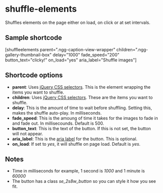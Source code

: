 # shuffle-elements
Shuffles elements on the page either on load, on click or at set intervals.

## Sample shortcode
[shuffleelements parent=".ngg-caption-view-wrapper" children=".ngg-gallery-thumbnail-box" delay="1000" fade_speed="200" button_text="clicky!"  on_load="yes" aria_label="Shuffle images"]

## Shortcode options
+ **parent**: Uses [jQuery CSS selectors](https://www.w3schools.com/jquery/jquery_ref_selectors.asp). This is the element wrapping the items you want to shuffle.
+ **children**: Uses [jQuery CSS selectors](https://www.w3schools.com/jquery/jquery_ref_selectors.asp). These are the items you want to shuffle.
+ **delay**: This is the amount of time to wait before shuffling. Setting this, makes the shuffle auto-play. In milliseconds.
+ **fade_speed**: This is the amoung of time it takes for the images to fade in and fade out. In millisecounds. Default is 500.
+ **button_text**: This is the text of the button. If this is not set, the button will not appear.
+ **aria_label**: This is the [aria label](https://developer.mozilla.org/en-US/docs/Web/Accessibility/ARIA/Attributes/aria-label) for the button. This is optional.
+ **on_load**: If set to _yes_, it will shuffle on page load. Default is _yes_.

## Notes
+ Time in milliseconds for example, 1 second is _1000_ and 1 minute is _60000_
+ The button has a class _se_2s8w_button_ so you can style it how you see fit.
